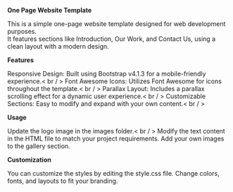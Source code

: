 **One Page Website Template**

This is a simple one-page website template designed for web development purposes.<br/>
It features sections like Introduction, Our Work, and Contact Us, using a clean layout with a modern design.

**Features**

Responsive Design: Built using Bootstrap v4.1.3 for a mobile-friendly experience.< br / >
Font Awesome Icons: Utilizes Font Awesome for icons throughout the template.< br / >
Parallax Layout: Includes a parallax scrolling effect for a dynamic user experience.< br / >
Customizable Sections: Easy to modify and expand with your own content.< br / >

**Usage**

Update the logo image in the images folder.< br / >
Modify the text content in the HTML file to match your project requirements.
Add your own images to the gallery section.

**Customization**

You can customize the styles by editing the style.css file.
Change colors, fonts, and layouts to fit your branding.
